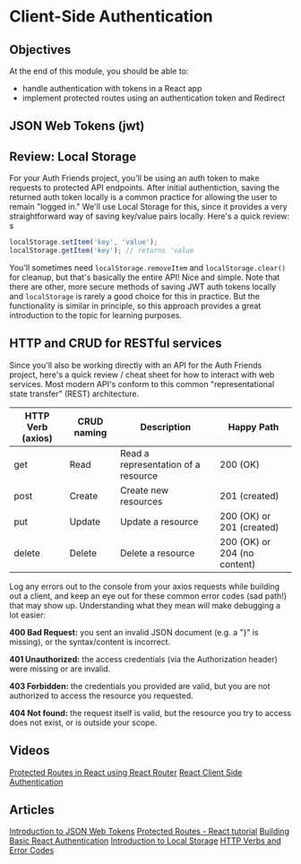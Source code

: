# Client-Side Authentication

## Objectives
At the end of this module, you should be able to:
* handle authentication with tokens in a React app
* implement protected routes using an authentication token and Redirect

## JSON Web Tokens (jwt)

## Review: Local Storage
For your Auth Friends project, you'll be using an auth token to make requests to protected API endpoints. After initial authentiction, saving the returned auth token locally is a common practice for allowing the user to remain "logged in." We'll use Local Storage for this, since it provides a very straightforward way of saving key/value pairs locally. Here's a quick review:
s
```javascript
localStorage.setItem('key', 'value');
localStorage.getItem('key'); // returns 'value
```

You'll sometimes need `localStorage.removeItem` and `localStorage.clear()` for cleanup, but that's basically the entire API! Nice and simple. Note that there are other, more secure methods of saving JWT auth tokens locally and `localStorage` is rarely a good choice for this in practice. But the functionality is similar in principle, so this approach provides a great introduction to the topic for learning purposes.

## HTTP and CRUD for RESTful services
Since you'll also be working directly with an API for the Auth Friends project, here's a quick review / cheat sheet for how to interact with web services. Most modern API's conform to this common "representational state transfer" (REST) architecture.

| HTTP Verb (axios) | CRUD naming      | Description                         | Happy Path                   |
|-------------------|------------------|-------------------------------------|------------------------------|
| get               | Read             | Read a representation of a resource | 200 (OK)                     |
| post              | Create           | Create new resources                | 201 (created)                |
| put               | Update           | Update a resource                   | 200 (OK) or 201 (created)    |
| delete            | Delete           | Delete a resource                   | 200 (OK) or 204 (no content) |

Log any errors out to the console from your axios requests while building out a client, and keep an eye out for these common error codes (sad path!) that may show up. Understanding what they mean will make debugging a lot easier:

**400 Bad Request:** you sent an invalid JSON document (e.g. a "}" is missing), or the syntax/content is incorrect.

**401 Unauthorized:** the access credentials (via the Authorization header) were missing or are invalid.

**403 Forbidden:** the credentials you provided are valid, but you are not authorized to access the resource you requested.

**404 Not found:** the request itself is valid, but the resource you try to access does not exist, or is outside your scope.


## Videos
[Protected Routes in React using React Router](https://www.youtube.com/watch?v=Y0-qdp-XBJg)
[React Client Side Authentication](https://www.youtube.com/watch?v=oRL-pttfNSc)

## Articles
[Introduction to JSON Web Tokens](https://jwt.io/introduction/)
[Protected Routes - React tutorial](https://medium.com/javascript-in-plain-english/how-to-set-up-protected-routes-in-your-react-application-a3254deda380)
[Building Basic React Authentication](https://medium.com/better-programming/building-basic-react-authentication-e20a574d5e71)
[Introduction to Local Storage](https://sebhastian.com/local-storage-introduction)
[HTTP Verbs and Error Codes](https://developers.evrythng.com/docs/http-verbs-and-error-codes)
